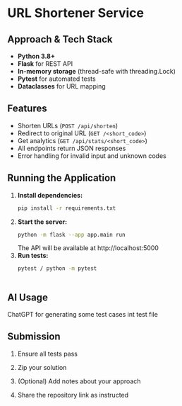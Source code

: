 # URL Shortener Service

## Approach & Tech Stack

- **Python 3.8+**
- **Flask** for REST API
- **In-memory storage** (thread-safe with threading.Lock)
- **Pytest** for automated tests
- **Dataclasses** for URL mapping


## Features

- Shorten URLs (`POST /api/shorten`)
- Redirect to original URL (`GET /<short_code>`)
- Get analytics (`GET /api/stats/<short_code>`)
- All endpoints return JSON responses
- Error handling for invalid input and unknown codes

## Running the Application

1. **Install dependencies:**
   ```bash
   pip install -r requirements.txt
   ```
2. **Start the server:**
   ```bash
   python -m flask --app app.main run
   ```
   The API will be available at http://localhost:5000
3. **Run tests:**
   ```bash
   pytest / python -m pytest
  
   ```
<!-- 
## Example Usage

**Shorten a URL:**

```bash
curl -X POST http://localhost:5000/api/shorten \
  -H "Content-Type: application/json" \
  -d '{"url": "https://www.example.com/very/long/url"}'
```

**Redirect:**

```bash
curl -L http://localhost:5000/abc123
```

**Get analytics:**

```bash
curl http://localhost:5000/api/stats/abc123
``` -->

## AI Usage

ChatGPT  for generating some test cases int test file

## Submission

1. Ensure all tests pass
2. Zip your solution
3. (Optional) Add notes about your approach
4. Share the repository link as instructed

   ```

   ```
